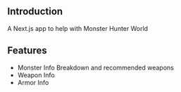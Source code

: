 ## Introduction

A Next.js app to help with Monster Hunter World

## Features

- Monster Info Breakdown and recommended weapons
- Weapon Info
- Armor Info
